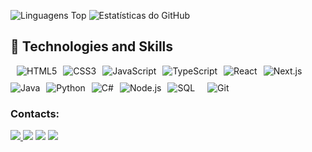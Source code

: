 

![Linguagens Top](https://github-readme-stats.vercel.app/api/top-langs/?username=RobinsonRios&layout=compact&theme=dark&hide_border=true)
![Estatísticas do GitHub](https://github-readme-stats.vercel.app/api?username=RobinsonRios&show_icons=true&theme=dark&hide_border=true)



## 🚀 Technologies and Skills

<div style="display: flex; flex-wrap: wrap; gap: 10px;">
  <!-- Frontend --> <br>
  <img src="https://img.shields.io/badge/HTML5-E34F26?style=for-the-badge&logo=html5&logoColor=white" alt="HTML5"/>
  <img src="https://img.shields.io/badge/CSS3-1572B6?style=for-the-badge&logo=css3&logoColor=white" alt="CSS3"/>
  <img src="https://img.shields.io/badge/JavaScript-F7DF1E?style=for-the-badge&logo=javascript&logoColor=black" alt="JavaScript"/>
  <img src="https://img.shields.io/badge/TypeScript-007ACC?style=for-the-badge&logo=typescript&logoColor=white" alt="TypeScript"/>
  <img src="https://img.shields.io/badge/React-61DAFB?style=for-the-badge&logo=react&logoColor=black" alt="React"/>
  <img src="https://img.shields.io/badge/Next.js-000000?style=for-the-badge&logo=next.js&logoColor=white" alt="Next.js"/>
  <br>
  <!-- Backend & Databases -->
  <img src="https://img.shields.io/badge/Java-ED8B00?style=for-the-badge&logo=openjdk&logoColor=white" alt="Java"/>
  <img src="https://img.shields.io/badge/Python-3776AB?style=for-the-badge&logo=python&logoColor=white" alt="Python"/>
  <img src="https://img.shields.io/badge/C%23-239120?style=for-the-badge&logo=c-sharp&logoColor=white" alt="C#"/>
  <img src="https://img.shields.io/badge/Node.js-339933?style=for-the-badge&logo=node.js&logoColor=white" alt="Node.js"/>
  <img src="https://img.shields.io/badge/SQL-4479A1?style=for-the-badge&logo=postgresql&logoColor=white" alt="SQL"/>
  <br>
  <!-- Tools -->
  <img src="https://img.shields.io/badge/Git-F05032?style=for-the-badge&logo=git&logoColor=white" alt="Git"/>
</div>

### Contacts:

<div> 
<a href="https://www.instagram.com/binho_ataide/" target="_blank"><img src="https://img.shields.io/badge/-Instagram-20232A?style=for-the-badge&logo=instagram&logoColor=FF1493">
</a>
<a href = "mailto:binhoataide13@gmail.com"> <img src="https://img.shields.io/badge/-Gmail-20232A?style=for-the-badge&logo=gmail&logoColor=red" target="_blank"></a>
<a href="https://www.linkedin.com/in/robinson-rios-566831  268/" target="_blank"><img src="https://img.shields.io/badge/-LinkedIn-20232A?style=for-the-badge&logo=linkedin&logoColor=blue"  target="_blank"></a> 
<a href="http://api.whatsapp.com/?phone=75998312248" target="_blank"><img src="https://img.shields.io/badge/WhatsApp-20232A?style=for-the-badge&logo=WhatsApp&logoColor=green"  target="_blank"></a> 
</div>&nbsp;&nbsp;

